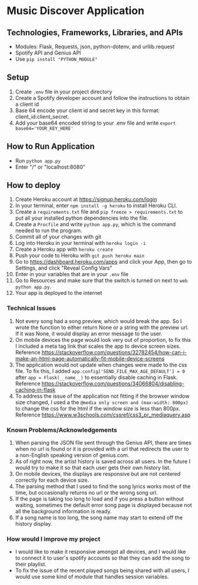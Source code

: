 # Music  Discover Application

## Technologies, Frameworks, Libraries, and APIs
+ Modules: Flask, Requests, json, python-dotenv, and urllib.request
+ Spotify API and Genius API
+ Use `pip install "PYTHON_MODULE"`

## Setup
1. Create `.env` file in your project directory
2. Create a Spotify developer account and follow the instructions to obtain a client id
3. Base 64 encode your client id and secret key in this format: client_id:client_secret.
4. Add your base64 encoded string to your .env file and write `export base64='YOUR_KEY_HERE'`

## How to Run Application
+ Run `python app.py`
+ Enter "/" or "localhost:8080"

## How to deploy
1. Create Heroku account at https://signup.heroku.com/login
2. In your terminal, enter `npm install -g heroku` to install Heroku CLI.
3. Create a `requirements.txt` file and `pip freeze > requirements.txt` to put all your installed python dependencies into the file.
4. Create a `Procfile` and write `python app.py`, which is the command needed to run the program.
5. Commit all of your changes with git
6. Log into Heroku in your terminal with `heroku login -i`
7. Create a Heroku app with `heroku create`
8. Push your code to Heroku with `git push heroku main`
9. Go to https://dashboard.heroku.com/apps and click your App, then go to Settings, and click "Reveal Config Vars"
10. Enter in your variables that are in your `.env` file
11. Go to Resources and make sure that the switch is turned on next to `web python app.py`.
12. Your app is deployed to the internet

### Technical Issues
1. Not every song had a song preview, which would break the app. So I wrote the function to either return None or a string with the preview url. If it was None, it would display an error message to the user.
2. On mobile devices the page would look very out of proportion, to fix this I included a meta tag link that scales the app to device screen sizes. Reference https://stackoverflow.com/questions/32782454/how-can-i-make-an-html-page-automatically-fit-mobile-device-screens
3. The application would not update when changes were made to the css file. To fix this, I added `app.config['SEND_FILE_MAX_AGE_DEFAULT'] = 0` after `app = Flask(__name__)` to essentially disable caching in Flask. Reference https://stackoverflow.com/questions/34066804/disabling-caching-in-flask
4. To address the issue of the application not fitting if the browser window size changed, I used a the `@media only screen and (max-width: 800px)` to change the css for the html if the window size is less than 800px. Reference https://www.w3schools.com/cssref/css3_pr_mediaquery.asp

### Known Problems/Acknowledgements
1. When parsing the JSON file sent through the Genius API, there are times when no url is found or it is provided with a url that redirects the user to a non-English speaking version of genius.com.
2. As of right now, the artist history is saved across all users. In the future I would try to make it so that each user gets their own history list.
3. On mobile devices, the displays are responsive but are not centered correctly for each device size.
4. The parsing method that I used to find the song lyrics works most of the time, but occasionally returns no url or the wrong song url.
5. If the page is taking too long to load and if you press a button without waiting, sometimes the default error song page is displayed because not all the background information is ready.
6. If a song name is too long, the song name may start to extend off the history display.

### How would I improve my project
+ I would like to make it responsive amongst all devices, and I would like to connect it to user's spotify accounts so that they can add the song to their playlist.
+ To fix the issue of the recent played songs being shared with all users, I would use some kind of module that handles session variables.
